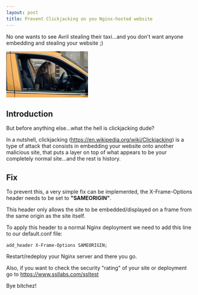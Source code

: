 ```yaml
---
layout: post
title: Prevent Clickjacking on you Nginx-hosted website
---
```


No one wants to see Avril stealing their taxi...and you don't want anyone embedding and stealing your website ;)

![](https://raw.githubusercontent.com/jmolla31/jmolla31.github.io/master/images/avril-taxi.gif)

## Introduction

But before anything else...what the hell is clickjacking dude?

In a nutshell, clickjacking (https://en.wikipedia.org/wiki/Clickjacking) is a type of attack that consists in embedding your website onto another malicious site, that puts a layer on top of what appears to be your completely normal site...and the rest is history.

## Fix

To prevent this, a very simple fix can be implemented, the X-Frame-Options header needs to be set to **"SAMEORIGIN"**.

This header only allows the site to be embedded/displayed on a frame from the same origin as the site itself.

To apply this header to a normal Nginx deployment we need to add this line to our default.conf file:

```
add_header X-Frame-Options SAMEORIGIN;
```

Restart/redeploy your Nginx server and there you go.

Also, if you want to check the security "rating" of your site or deployment go to https://www.ssllabs.com/ssltest

Bye bitchez!
